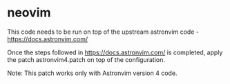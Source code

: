# neovim
This code needs to be run on top of the upstream astronvim code - https://docs.astronvim.com/

Once the steps followed in https://docs.astronvim.com/ is completed, apply the patch astronvim4.patch
on top of the configuration.

Note: This patch works only with Astronvim version 4 code.
